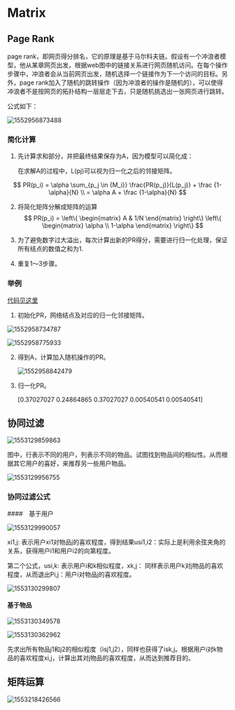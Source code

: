 # Matrix

## Page Rank

page rank，即网页得分排名，它的原理是基于马尔科夫链。假设有一个冲浪者模型，他从某章网页出发，根据web图中的链接关系进行网页随机访问。在每个操作步骤中，冲浪者会从当前网页出发，随机选择一个链接作为下一个访问的目标。另外，page rank加入了随机的跳转操作（因为冲浪者的操作是随机的），可以使得冲浪者不是按网页的拓扑结构一层层走下去，只是随机挑选出一张网页进行跳转。

公式如下：

![1552956873488](assets/1552956873488.png)

### 简化计算

1. 先计算求和部分，并把最终结果保存为A，因为模型可以简化成：

   在求解A的过程中，L(pj)可以视为归一化之后的邻接矩阵。 

$$
PR(p_i) = \alpha \sum_{p_j \in {M_i}} \frac{PR(p_j)}{L(p_j)} + \frac {1-\alpha}{N} \\ 
= \alpha A + \frac {1-\alpha}{N}
$$

2. 将简化矩阵分解成矩阵的运算
   $$
   PR(p_i) = 
   \left\{
   \begin{matrix}
   A & 1/N
   \end{matrix}
   \right\}
   \left\{
   \begin{matrix}
   \alpha \\
   1-\alpha
   \end{matrix}
   \right\}
   $$

3. 为了避免数字过大溢出，每次计算出新的PR得分，需要进行归一化处理，保证所有结点的数值之和为1.

4. 重复1～3步骤。

### 举例 

[代码见这里](page_rank.py)

1. 初始化PR，网络结点及对应的归一化邻接矩阵。

![1552958734787](assets/1552958734787.png)

![1552958775933](assets/1552958775933.png)

2. 得到A，计算加入随机操作的PR。

   ![1552958842479](assets/1552958842479.png)

3. 归一化PR。

   [0.37027027 0.24864865 0.37027027 0.00540541 0.00540541]

## 协同过滤

![1553129859863](assets/1553129859863.png)

图中，行表示不同的用户，列表示不同的物品。试图找到物品间的相似性。从而根据其它用户的喜好，来推荐另一些用户物品。

![1553129956755](assets/1553129956755.png)

### 协同过滤公式

####　基于用户

![1553129990057](assets/1553129990057.png)

xi1,j: 表示用户xi1对物品j的喜欢程度，得到结果usi1,i2：实际上是利用余弦夹角的关系，获得用户i1和用户i2的向第程度。

第二个公式，usi,k: 表示用户i和k相似程度，xk,j： 同样表示用户k对j物品的喜欢程度，从而退出Pi,j：用户i对物品j的喜欢程度。

![1553130299807](assets/1553130299807.png)

#### 基于物品

![1553130349578](assets/1553130349578.png)

![1553130362962](assets/1553130362962.png)

先求出所有物品j1和j2的相似程度（isj1,j2），同样也获得了isk,j。根据用户i对k物品的喜欢程度xi,j，计算出其对j物品的喜欢程度，从而达到推荐目的。

## 矩阵运算

![1553218426566](assets/1553218426566.png)
